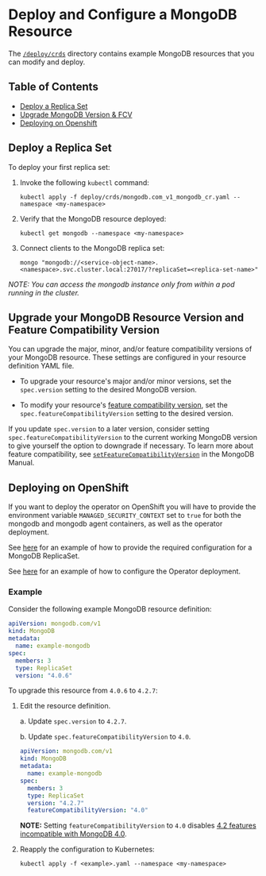 # Deploy and Configure a MongoDB Resource #

The [`/deploy/crds`](../deploy/crds) directory contains example MongoDB resources that you can modify and deploy.

## Table of Contents

- [Deploy a Replica Set](#deploy-a-replica-set)
- [Upgrade MongoDB Version & FCV](#upgrade-your-mongodb-resource-version-and-feature-compatibility-version)
- [Deploying on Openshift](#deploying-on-openshift)

## Deploy a Replica Set

To deploy your first replica set:

1. Invoke the following `kubectl` command:
   ```
   kubectl apply -f deploy/crds/mongodb.com_v1_mongodb_cr.yaml --namespace <my-namespace>
   ```
2. Verify that the MongoDB resource deployed:
   ```
   kubectl get mongodb --namespace <my-namespace>
   ```
3. Connect clients to the MongoDB replica set:
   ```
   mongo "mongodb://<service-object-name>.<namespace>.svc.cluster.local:27017/?replicaSet=<replica-set-name>"
   ```
<em>NOTE: You can access the mongodb instance only from within a pod running in the cluster.</em>

## Upgrade your MongoDB Resource Version and Feature Compatibility Version

You can upgrade the major, minor, and/or feature compatibility versions of your MongoDB resource. These settings are configured in your resource definition YAML file.

- To upgrade your resource's major and/or minor versions, set the `spec.version` setting to the desired MongoDB version.

- To modify your resource's [feature compatibility version](https://docs.mongodb.com/manual/reference/command/setFeatureCompatibilityVersion/), set the `spec.featureCompatibilityVersion` setting to the desired version.

If you update `spec.version` to a later version, consider setting `spec.featureCompatibilityVersion` to the current working MongoDB version to give yourself the option to downgrade if necessary. To learn more about feature compatibility, see [`setFeatureCompatibilityVersion`](https://docs.mongodb.com/manual/reference/command/setFeatureCompatibilityVersion/) in the MongoDB Manual.

## Deploying on OpenShift

If you want to deploy the operator on OpenShift you will have to provide the environment variable `MANAGED_SECURITY_CONTEXT` set to `true` for both the mongodb and mongodb agent containers, as well as the operator deployment.

See [here](../deploy/crds/mongodb.com_v1_mongodb_openshift_cr.yaml) for an example of how to provide the required configuration for a MongoDB ReplicaSet.

See [here](../deploy/operator_openshift.yaml) for an example of how to configure the Operator deployment.

### Example

Consider the following example MongoDB resource definition:

```yaml
apiVersion: mongodb.com/v1
kind: MongoDB
metadata:
  name: example-mongodb
spec:
  members: 3
  type: ReplicaSet
  version: "4.0.6"
```
To upgrade this resource from `4.0.6` to `4.2.7`:

1. Edit the resource definition.

   a. Update `spec.version` to `4.2.7`.

   b. Update `spec.featureCompatibilityVersion` to `4.0`.

   ```yaml
   apiVersion: mongodb.com/v1
   kind: MongoDB
   metadata:
     name: example-mongodb
   spec:
     members: 3
     type: ReplicaSet
     version: "4.2.7"
     featureCompatibilityVersion: "4.0"
   ```

   **NOTE:** Setting `featureCompatibilityVersion` to `4.0` disables [4.2 features incompatible with MongoDB 4.0](https://docs.mongodb.com/manual/release-notes/4.2-compatibility/#compatibility-enabled).

2. Reapply the configuration to Kubernetes:
   ```
   kubectl apply -f <example>.yaml --namespace <my-namespace>
   ```
